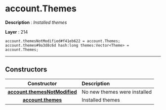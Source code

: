 # account.Themes

**Description** : *Installed themes*

**Layer** : 214

```tl
account.themesNotModified#f41eb622 = account.Themes;
account.themes#9a3d8c6d hash:long themes:Vector<Theme> = account.Themes;
```

---

## Constructors

| Constructor | Description |
| :---: | :--- |
| [**account.themesNotModified**](constructor/account.themesNotModified) | No new themes were installed |
| [**account.themes**](constructor/account.themes) | Installed themes |
